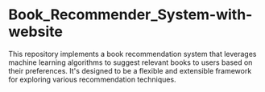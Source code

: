 # Book_Recommender_System-with-website
This repository implements a book recommendation system that leverages machine learning algorithms to suggest relevant books to users based on their preferences. It's designed to be a flexible and extensible framework for exploring various recommendation techniques.
